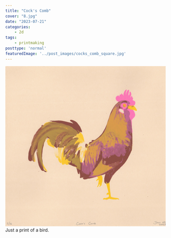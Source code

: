 ```yaml
---
title: "Cock's Comb"
cover: "8.jpg"
date: "2023-07-21"
categories:
    - 2d
tags:
    - printmaking
posttype: 'normal'
featuredImage: '../post_images/cocks_comb_square.jpg'
---
```


<group>
<img
    src="../post_images/cocks_comb/Kery_Cocks_Comb_2023.jpg"
    alt="Image of a rooster, in three colors, with the lighter colors printed over the darker. Features a mixture of textures from a photograph and hand-drawn shapes."
    title="Cock's Comb. Screen print on paper. 11 in. x 11 in."
>
</group>

<group>
<c3>
<textbox>
Just a print of a bird.
</textbox>
</c3>
</group>
